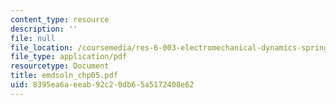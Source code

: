 ```yaml
---
content_type: resource
description: ''
file: null
file_location: /coursemedia/res-6-003-electromechanical-dynamics-spring-2009/8395ea6aeeab92c20db65a5172408e62_emdsoln_chp05.pdf
file_type: application/pdf
resourcetype: Document
title: emdsoln_chp05.pdf
uid: 8395ea6a-eeab-92c2-0db6-5a5172408e62
---
```

